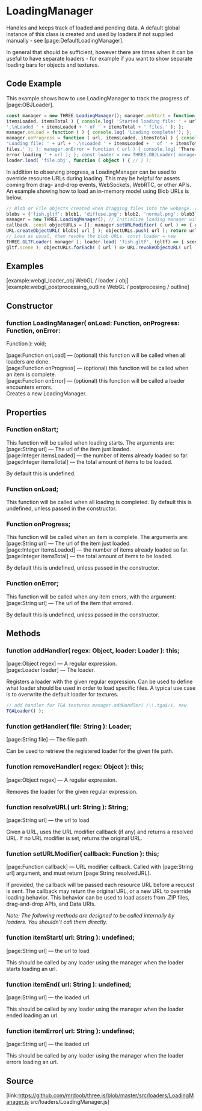 # LoadingManager

Handles and keeps track of loaded and pending data. A default global instance
of this class is created and used by loaders if not supplied manually - see
[page:DefaultLoadingManager].  
  
In general that should be sufficient, however there are times when it can be
useful to have separate loaders - for example if you want to show separate
loading bars for objects and textures.

## Code Example

This example shows how to use LoadingManager to track the progress of
[page:OBJLoader].

  
```ts  
const manager = new THREE.LoadingManager(); manager.onStart = function ( url,
itemsLoaded, itemsTotal ) { console.log( 'Started loading file: ' + url +
'.\nLoaded ' + itemsLoaded + ' of ' + itemsTotal + ' files.' ); };
manager.onLoad = function ( ) { console.log( 'Loading complete!'); };
manager.onProgress = function ( url, itemsLoaded, itemsTotal ) { console.log(
'Loading file: ' + url + '.\nLoaded ' + itemsLoaded + ' of ' + itemsTotal + '
files.' ); }; manager.onError = function ( url ) { console.log( 'There was an
error loading ' + url ); }; const loader = new THREE.OBJLoader( manager );
loader.load( 'file.obj', function ( object ) { // } );  
```  

In addition to observing progress, a LoadingManager can be used to override
resource URLs during loading. This may be helpful for assets coming from drag-
and-drop events, WebSockets, WebRTC, or other APIs. An example showing how to
load an in-memory model using Blob URLs is below.

  
```ts  
// Blob or File objects created when dragging files into the webpage. const
blobs = {'fish.gltf': blob1, 'diffuse.png': blob2, 'normal.png': blob3}; const
manager = new THREE.LoadingManager(); // Initialize loading manager with URL
callback. const objectURLs = []; manager.setURLModifier( ( url ) => { url =
URL.createObjectURL( blobs[ url ] ); objectURLs.push( url ); return url; } );
// Load as usual, then revoke the blob URLs. const loader = new
THREE.GLTFLoader( manager ); loader.load( 'fish.gltf', (gltf) => { scene.add(
gltf.scene ); objectURLs.forEach( ( url ) => URL.revokeObjectURL( url ) ); });  
```  

## Examples

[example:webgl_loader_obj WebGL / loader / obj]  
[example:webgl_postprocessing_outline WebGL / postprocesing / outline]

## Constructor

###  function LoadingManager( onLoad: Function, onProgress: Function, onError:
Function ): void;

[page:Function onLoad] — (optional) this function will be called when all
loaders are done.  
[page:Function onProgress] — (optional) this function will be called when an
item is complete.  
[page:Function onError] — (optional) this function will be called a loader
encounters errors.  
Creates a new LoadingManager.

## Properties

###  Function onStart;

This function will be called when loading starts. The arguments are:  
[page:String url] — The url of the item just loaded.  
[page:Integer itemsLoaded] — the number of items already loaded so far.  
[page:Integer itemsTotal] — the total amount of items to be loaded.  
  
By default this is undefined.

###  Function onLoad;

This function will be called when all loading is completed. By default this is
undefined, unless passed in the constructor.

###  Function onProgress;

This function will be called when an item is complete. The arguments are:  
[page:String url] — The url of the item just loaded.  
[page:Integer itemsLoaded] — the number of items already loaded so far.  
[page:Integer itemsTotal] — the total amount of items to be loaded.  
  
By default this is undefined, unless passed in the constructor.

###  Function onError;

This function will be called when any item errors, with the argument:  
[page:String url] — The url of the item that errored.  
  
By default this is undefined, unless passed in the constructor.

## Methods

###  function addHandler( regex: Object, loader: Loader ): this;

[page:Object regex] — A regular expression.  
[page:Loader loader] — The loader.

Registers a loader with the given regular expression. Can be used to define
what loader should be used in order to load specific files. A typical use case
is to overwrite the default loader for textures.

  
```ts  
// add handler for TGA textures manager.addHandler( /\\.tga$/i, new
TGALoader() );  
```  

###  function getHandler( file: String ): Loader;

[page:String file] — The file path.

Can be used to retrieve the registered loader for the given file path.

###  function removeHandler( regex: Object ): this;

[page:Object regex] — A regular expression.

Removes the loader for the given regular expression.

###  function resolveURL( url: String ): String;

[page:String url] — the url to load  
  
Given a URL, uses the URL modifier callback (if any) and returns a resolved
URL. If no URL modifier is set, returns the original URL.

###  function setURLModifier( callback: Function ): this;

[page:Function callback] — URL modifier callback. Called with [page:String
url] argument, and must return [page:String resolvedURL].  
  
If provided, the callback will be passed each resource URL before a request is
sent. The callback may return the original URL, or a new URL to override
loading behavior. This behavior can be used to load assets from .ZIP files,
drag-and-drop APIs, and Data URIs.

  

 _Note: The following methods are designed to be called internally by loaders.
You shouldn't call them directly._

###  function itemStart( url: String ): undefined;

[page:String url] — the url to load  
  
This should be called by any loader using the manager when the loader starts
loading an url.

###  function itemEnd( url: String ): undefined;

[page:String url] — the loaded url  
  
This should be called by any loader using the manager when the loader ended
loading an url.

###  function itemError( url: String ): undefined;

[page:String url] — the loaded url  
  
This should be called by any loader using the manager when the loader errors
loading an url.

## Source

[link:https://github.com/mrdoob/three.js/blob/master/src/loaders/LoadingManager.js
src/loaders/LoadingManager.js]

